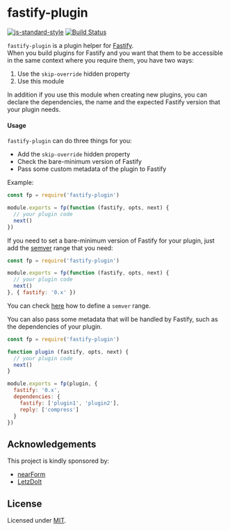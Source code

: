 # fastify-plugin

[![js-standard-style](https://img.shields.io/badge/code%20style-standard-brightgreen.svg?style=flat)](http://standardjs.com/)
[![Build Status](https://travis-ci.org/fastify/fastify-plugin.svg?branch=master)](https://travis-ci.org/fastify/fastify-plugin)

`fastify-plugin` is a plugin helper for [Fastify](https://github.com/fastify/fastify).  
When you build plugins for Fastify and you want that them to be accessible in the same context where you require them, you have two ways:
1. Use the `skip-override` hidden property
2. Use this module

In addition if you use this module when creating new plugins, you can declare the dependencies, the name and the expected Fastify version that your plugin needs.

#### Usage
`fastify-plugin` can do three things for you:
- Add the `skip-override` hidden property
- Check the bare-minimum version of Fastify
- Pass some custom metadata of the plugin to Fastify

Example:
```js
const fp = require('fastify-plugin')

module.exports = fp(function (fastify, opts, next) {
  // your plugin code
  next()
})
```

If you need to set a bare-minimum version of Fastify for your plugin, just add the [semver](http://semver.org/) range that you need:
```js
const fp = require('fastify-plugin')

module.exports = fp(function (fastify, opts, next) {
  // your plugin code
  next()
}, { fastify: '0.x' })
```

You can check [here](https://github.com/npm/node-semver#ranges) how to define a `semver` range.

You can also pass some metadata that will be handled by Fastify, such as the dependencies of your plugin.
```js
const fp = require('fastify-plugin')

function plugin (fastify, opts, next) {
  // your plugin code
  next()
}

module.exports = fp(plugin, {
  fastify: '0.x',
  dependencies: {
    fastify: ['plugin1', 'plugin2'],
    reply: ['compress']
  }
})
```

## Acknowledgements

This project is kindly sponsored by:
- [nearForm](http://nearform.com)
- [LetzDoIt](http://www.letzdoitapp.com/)

## License

Licensed under [MIT](./LICENSE).

